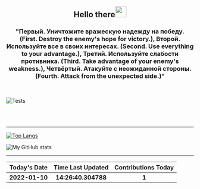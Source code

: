 
<h2 align="center">Hello there<img src="https://user-images.githubusercontent.com/88626025/135751180-b3d128a5-ba6f-496d-a6d0-1503b568ee88.gif" width="30px"></h2>
<h3 align="center" margin=30px>
"Первый. Уничтожите вражескую надежду на победу. (First. Destroy the enemy's hope for victory.), Второй. Используйте все в своих интересах. (Second. Use everything to your advantage.), Третий. Используйте слабости противника. (Third. Take advantage of your enemy's weakness.), Четвёртый. Атакуйте с неожиданной стороны. (Fourth. Attack from the unexpected side.)"
</h3>

<br>

![Tests](https://github.com/hDmtP/hDmtP/actions/workflows/main.yml/badge.svg)

<br>
<br>



<hr>

[![Top Langs](https://github-readme-stats.vercel.app/api/top-langs/?username=hDmtP&langs_count=12)](https://github.com/hDmtP/github-readme-stats)

![My GitHub stats](https://github-readme-stats.vercel.app/api?username=hdmtp&show_icons=true&theme=radical) 

<hr>


Today's Date | Time Last Updated      | Contributions Today
:--------------:|:----------------:|:-------------:
**2022-01-10**| **14:26:40.304788** | **1**